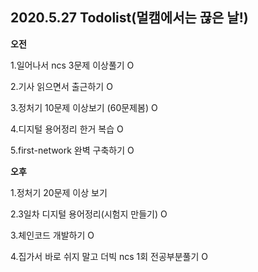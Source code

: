 ## 2020.5.27 Todolist(멀캠에서는 끊은 날!)

**오전**

1.일어나서 ncs 3문제 이상풀기 O

2.기사 읽으면서 출근하기 O

3.정처기 10문제 이상보기 (60문제봄) O

4.디지털 용어정리 한거 복습  O

5.first-network 완벽 구축하기 O



**오후**

1.정처기 20문제 이상 보기

2.3일차 디지털 용어정리(시험지 만들기) O

3.체인코드 개발하기 O

4.집가서 바로 쉬지 말고 더빅 ncs 1회 전공부분풀기 O